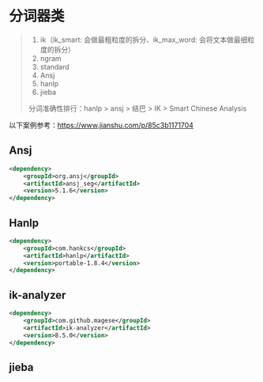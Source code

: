 # 分词器类

> 1. ik（ik_smart: 会做最粗粒度的拆分、ik_max_word: 会将文本做最细粒度的拆分）
> 2. ngram
> 3. standard
> 4. Ansj
> 5. hanlp
> 6. jieba
>
> 分词准确性排行：hanlp > ansj > 结巴 > IK > Smart Chinese Analysis



以下案例参考：https://www.jianshu.com/p/85c3b1171704

## Ansj

```xml
<dependency>
    <groupId>org.ansj</groupId>
    <artifactId>ansj_seg</artifactId>
    <version>5.1.6</version>
</dependency>
```

## Hanlp

```xml
<dependency>
    <groupId>com.hankcs</groupId>
    <artifactId>hanlp</artifactId>
    <version>portable-1.8.4</version>
</dependency>
```

## ik-analyzer

```xml
<dependency>
    <groupId>com.github.magese</groupId>
    <artifactId>ik-analyzer</artifactId>
    <version>8.5.0</version>
</dependency>
```

## jieba

